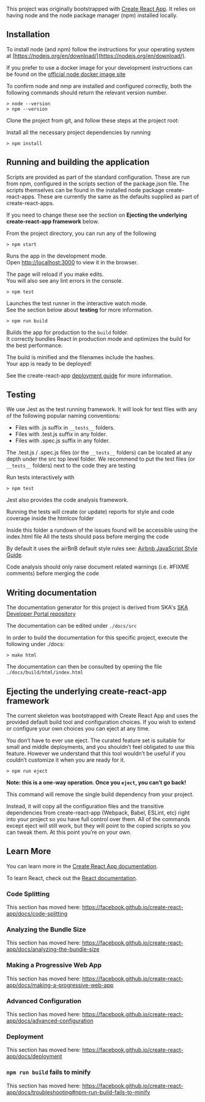 This project was originally bootstrapped with [Create React App](https://github.com/facebook/create-react-app). It relies on having node  and the node package manager (npm) installed locally.

## Installation ##

To install node (and npm) follow the instructions for your operating system at [https://nodejs.org/en/download/](https://nodejs.org/en/download/).  

If you prefer to use a docker image for your development instructions can be found on  the [official node docker image site](https://github.com/nodejs/docker-node/blob/master/README.md#how-to-use-this-image)

To confirm node and nmp are installed and configured correctly, both the following commands should return the relevant version number.

    > node --version
    > npm --version

Clone the project from git, and follow these steps at the project root:

Install all the necessary project dependencies by running

    > npm install

## Running and building the application ##

Scripts are provided as part of the standard configuration. These are run from npm, configured in the scripts section of the package.json file. 
The scripts themselves can be found in the installed node package create-react-apps. These are currently the same as the defaults supplied as part of create-react-apps. 

If you need to change these see the section on __Ejecting the underlying create-react-app framework__ below.

From the project directory, you can run any of the following

    > npm start

Runs the app in the development mode.<br>
Open [http://localhost:3000](http://localhost:3000) to view it in the browser.

The page will reload if you make edits.<br>
You will also see any lint errors in the console.

    > npm test

Launches the test runner in the interactive watch mode.<br>
See the section below about __testing__ for more information.

    > npm run build

Builds the app for production to the `build` folder.<br>
It correctly bundles React in production mode and optimizes the build for the best performance.

The build is minified and the filenames include the hashes.<br>
Your app is ready to be deployed!

See the create-react-app [deployment guide](https://facebook.github.io/create-react-app/docs/deployment) for more information.

## Testing ##

We use Jest as the test running framework. It will look for test files with any of the following popular naming conventions:

* Files with .js suffix in `__tests__` folders.
* Files with .test.js suffix in any folder.
* Files with .spec.js suffix in any folder.

The .test.js / .spec.js files (or the `__tests__` folders) can be located at any depth under the src top level folder.
We recommend to put the test files (or `__tests__` folders) next to the code they are testing

Run tests interactively with  

    > npm test 

Jest also provides  the code analysis framework. 

Running the tests will create (or update) reports for style and code coverage inside the  htmlcov folder

Inside this folder a rundown of the issues found will be accessible using the index.html file
All the tests should pass before merging the code

By default it uses the airBnB default  style rules see: [Airbnb JavaScript Style Guide](https://github.com/airbnb/javascript).

Code analysis should only raise document related warnings (i.e. #FIXME comments) before merging the code

## Writing documentation ##

The documentation generator for this project is derived from SKA's [SKA Developer Portal repository](http://developer.skatelescope.org/en/latest/projects/document_project.html)

The documentation can be edited under `./docs/src`

In order to build the documentation for this specific project, execute the following under ./docs:

    > make html

The documentation can then be consulted by opening the file `./docs/build/html/index.html`


## Ejecting the underlying create-react-app framework ##

The current skeleton was bootstrapped with Create React App and uses the provided default build tool and configuration choices. If you wish to extend or configure your own choices you can eject at any time. 

You don’t have to ever use eject. The curated feature set is suitable for small and middle deployments, and you shouldn’t feel obligated to use this feature. However we understand that this tool wouldn’t be useful if you couldn’t customize it when you are ready for it.

    > npm run eject

**Note: this is a one-way operation. Once you `eject`, you can’t go back!**

This command will remove the single build dependency from your project.

Instead, it will copy all the configuration files and the transitive dependencies from create-react-app (Webpack, Babel, ESLint, etc) right into your project so you have full control over them. All of the commands except eject will still work, but they will point to the copied scripts so you can tweak them. At this point you’re on your own.

## Learn More ##

You can learn more in the [Create React App documentation](https://facebook.github.io/create-react-app/docs/getting-started).

To learn React, check out the [React documentation](https://reactjs.org/).

### Code Splitting ##

This section has moved here: https://facebook.github.io/create-react-app/docs/code-splitting

### Analyzing the Bundle Size ##

This section has moved here: https://facebook.github.io/create-react-app/docs/analyzing-the-bundle-size

### Making a Progressive Web App ##

This section has moved here: https://facebook.github.io/create-react-app/docs/making-a-progressive-web-app

### Advanced Configuration ##

This section has moved here: https://facebook.github.io/create-react-app/docs/advanced-configuration

### Deployment ##

This section has moved here: https://facebook.github.io/create-react-app/docs/deployment

### `npm run build` fails to minify ##

This section has moved here: https://facebook.github.io/create-react-app/docs/troubleshooting#npm-run-build-fails-to-minify
